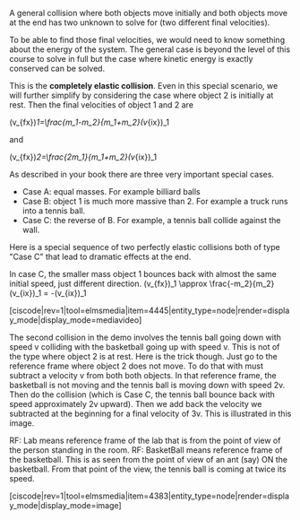A general collision where both objects move initially and both objects move at the end has two unknown to solve for (two different final velocities). 

To be able to find those final velocities, we would need to know something about the energy of the system. The general case is beyond the level of this course to solve in full but the case where kinetic energy is exactly conserved can be solved. 

This is the **completely elastic collision**. Even in this special scenario, we will further simplify by considering the case where object 2 is initially at rest. Then the final velocities of object 1 and 2 are 

<lrn-math> (v_{fx})_1=\frac{m_1-m_2}{m_1+m_2}(v_{ix})_1 </lrn-math>


and

<lrn-math>(v_{fx})_2=\frac{2m_1}{m_1+m_2}(v_{ix})_1</lrn-math>

As described in your book there are three very important special cases.
 
* Case A: equal masses. For example billiard balls
* Case B: object 1 is much more massive than 2. For example a truck runs into a tennis ball. 
* Case C: the reverse of B.  For example, a tennis ball collide against the wall.  

Here is a special sequence of two perfectly elastic collisions both of type "Case C" that lead to dramatic effects at the end. 

<lrndesign-sidenote label="Instructor Note" icon="bookmark" bg-color="#c2e5f2">
 In case C, the smaller mass object 1 bounces back with almost the same initial speed, just different direction. <lrn-math inline> (v_{fx})_1 \approx \frac{-m_2}{m_2}(v_{ix})_1 = -(v_{ix})_1 </lrn-math>
</lrndesign-sidenote>

[ciscode|rev=1|tool=elmsmedia|item=4445|entity_type=node|render=display_mode|display_mode=mediavideo]

The second collision in the demo involves the tennis ball going down with speed v colliding with the basketball going up with speed v. This is not of the type where object 2 is at rest. Here is the trick though. Just go to the reference frame where object 2 does not move. To do that with must subtract a velocity v from both both objects. In that reference frame, the basketball is not moving and the tennis ball is moving down with speed 2v. Then do the collision (which is Case C, the tennis ball bounce back with speed approximately 2v upward). Then we add back the velocity we subtracted at the beginning for a final velocity of 3v. This is illustrated in this image. 

<lrndesign-sidenote label="Instructor Note" icon="bookmark" bg-color="#c2e5f2">
 RF: Lab means reference frame of the lab that is from the point of view of the person standing in the room. 
RF: BasketBall means reference frame of the basketball. This is as seen from the point of view of an ant (say) ON the basketball. From that point of the view, the tennis ball is coming at twice its speed.
</lrndesign-sidenote>

[ciscode|rev=1|tool=elmsmedia|item=4383|entity_type=node|render=display_mode|display_mode=image]



